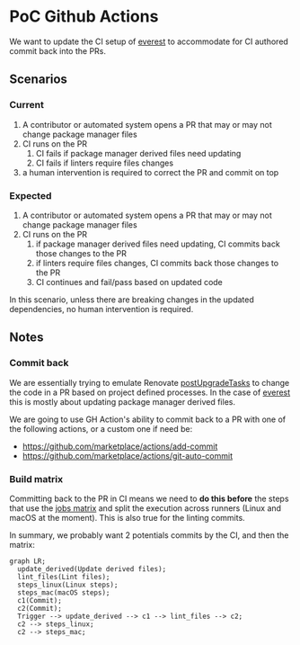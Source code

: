 # PoC Github Actions

We want to update the CI setup of [everest][] to accommodate for CI authored commit back into the PRs.

## Scenarios

### Current

1. A contributor or automated system opens a PR that may or may not change package manager files
1. CI runs on the PR
   1. CI fails if package manager derived files need updating
   1. CI fails if linters require files changes
1. a human intervention is required to correct the PR and commit on top

### Expected

1. A contributor or automated system opens a PR that may or may not change package manager files
1. CI runs on the PR
    1. if package manager derived files need updating, CI commits back those changes to the PR
    1. if linters require files changes, CI commits back those changes to the PR
    1. CI continues and fail/pass based on updated code

In this scenario, unless there are breaking changes in the updated dependencies, no human intervention is required.

## Notes

### Commit back

We are essentially trying to emulate Renovate [postUpgradeTasks][] to change the code in a PR based on project defined processes. In the case of [everest][] this is mostly about updating package manager derived files.

We are going to use GH Action's ability to commit back to a PR with one of the following actions, or a custom one if need be:

- https://github.com/marketplace/actions/add-commit
- https://github.com/marketplace/actions/git-auto-commit

### Build matrix

Committing back to the PR in CI means we need to **do this before** the steps that use the [jobs matrix][] and split the execution across runners (Linux and macOS at the moment). This is also true for the linting commits.

In summary, we probably want 2 potentials commits by the CI, and then the matrix:

```mermaid
graph LR;
  update_derived(Update derived files);
  lint_files(Lint files);
  steps_linux(Linux steps);
  steps_mac(macOS steps);
  c1(Commit);
  c2(Commit);
  Trigger --> update_derived --> c1 --> lint_files --> c2;
  c2 --> steps_linux;
  c2 --> steps_mac;
```

[everest]: https://github.com/satreix/everest
[jobs matrix]: https://docs.github.com/en/actions/using-jobs/using-a-matrix-for-your-jobs
[postUpgradeTasks]: https://docs.renovatebot.com/configuration-options/#postupgradetasks

